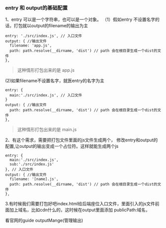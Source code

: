### entry 和 output的基础配置

1、entry 可以是一个字符串，也可以是一个对象。
（1）假如entry 不设置名字的话，打包就以output的filename的输出为主
  ```
  entry: './src/index.js', // 入口文件
  output: { //输出文件
    filename: 'app.js',
    path: path.resolve(__dirname, 'dist') // path 会在根目录生成一个dist的文件
  },
  ```
 > 这种情形打包出来的是 app.js

 (2)如果filename不设置名字，就医entry的名字为主
  ```
  entry: {
    main:'./src/index.js', // 入口文件
  }
  output: { //输出文件
    path: path.resolve(__dirname, 'dist') // path 会在根目录生成一个dist的文件
  },
  ```
  > 这种情形打包出来的是 main.js

2、有这个需求，需要把打包文件里面的js文件生成两个，
  修改entry和output的配置,让output的输出变成一个占位符。这样就能生成两个js
  ```
  entry: {
    main:'./src/index.js',
    sub:'./src/index.js'
  }, // 入口文件
  output: { //输出文件
    filename: '[name].js',  
    path: path.resolve(__dirname, 'dist') // path 会在根目录生成一个dist的文件
  },
  ```
  3.有时候我们需要打包好吧index.html给后端座位入口文件，里面引入的js文件前面加上域名，比如cdn什么的，这时候在output里面添加
  publicPath:域名，

  看官网的guide  outputMange(管理输出)